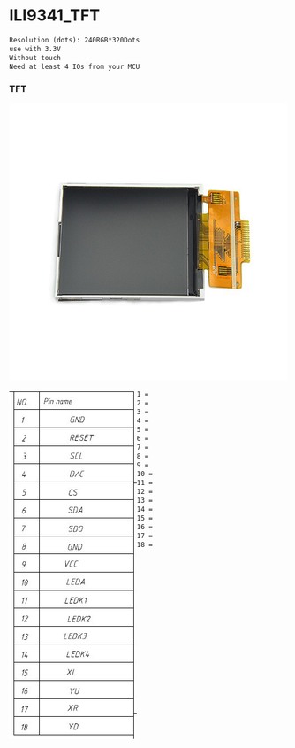 # ILI9341_TFT

```
Resolution (dots): 240RGB*320Dots
use with 3.3V
Without touch
Need at least 4 IOs from your MCU
```
### TFT
<p align="center">
  <img width="800" height="500" src="https://github.com/tronicanet/ILI9341_TFT/blob/master/img/tft.jpg">
</p>

<p align="center">
  <img align="left" src="https://github.com/tronicanet/ILI9341_TFT/blob/master/img/pin.jpg">
</p>

```
1 =
2 =
3 =
4 =
5 =
6 =
7 =
8 =
9 =
10 =
11 =
12 =
13 =
14 =
15 = 
16 =
17 =
18 =
```
